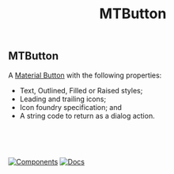 ﻿---
uid: C.MTButton
title: MTButton
---
## MTButton

A [Material Button](https://material.io/develop/web/components/buttons/) with the following properties:

- Text, Outlined, Filled or Raised styles;
- Leading and trailing icons;
- Icon foundry specification; and
- A string code to return as a dialog action.

&nbsp;

&nbsp;

[![Components](https://img.shields.io/static/v1?label=Components&message=Core&color=blue)](xref:A.CoreComponents)
[![Docs](https://img.shields.io/static/v1?label=API%20Documentation&message=MTButton&color=brightgreen)](xref:BlazorMdc.MTButton)
